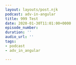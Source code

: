 ```yaml
---
layout: layouts/post.njk
podcast: adv-in-angular
title: 999 Test
date: 2020-01-30T11:01:00+0000
episode_number: 
duration: ''
audio_url: ''
tags:
- podcast
- adv_in_angular

---
```

